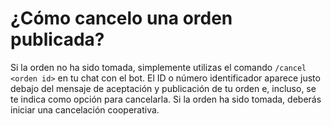 # ¿Cómo cancelo una orden publicada?

Si la orden no ha sido tomada, simplemente utilizas el comando `/cancel <orden id>` en tu chat con el bot.
El ID o número identificador aparece justo debajo del mensaje de aceptación y publicación de tu orden e, incluso, se te indica como opción para cancelarla.
Si la orden ha sido tomada, deberás iniciar una cancelación cooperativa.
